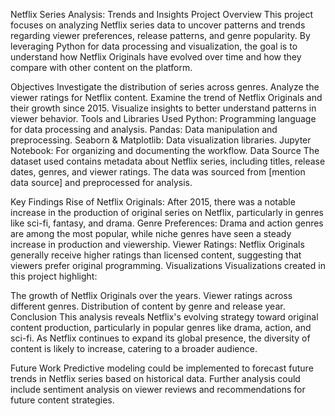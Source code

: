 Netflix Series Analysis: Trends and Insights
Project Overview
This project focuses on analyzing Netflix series data to uncover patterns and trends regarding viewer preferences, release patterns, and genre popularity. By leveraging Python for data processing and visualization, the goal is to understand how Netflix Originals have evolved over time and how they compare with other content on the platform.

Objectives
Investigate the distribution of series across genres.
Analyze the viewer ratings for Netflix content.
Examine the trend of Netflix Originals and their growth since 2015.
Visualize insights to better understand patterns in viewer behavior.
Tools and Libraries Used
Python: Programming language for data processing and analysis.
Pandas: Data manipulation and preprocessing.
Seaborn & Matplotlib: Data visualization libraries.
Jupyter Notebook: For organizing and documenting the workflow.
Data Source
The dataset used contains metadata about Netflix series, including titles, release dates, genres, and viewer ratings. The data was sourced from [mention data source] and preprocessed for analysis.

Key Findings
Rise of Netflix Originals: After 2015, there was a notable increase in the production of original series on Netflix, particularly in genres like sci-fi, fantasy, and drama.
Genre Preferences: Drama and action genres are among the most popular, while niche genres have seen a steady increase in production and viewership.
Viewer Ratings: Netflix Originals generally receive higher ratings than licensed content, suggesting that viewers prefer original programming.
Visualizations
Visualizations created in this project highlight:

The growth of Netflix Originals over the years.
Viewer ratings across different genres.
Distribution of content by genre and release year.
Conclusion
This analysis reveals Netflix's evolving strategy toward original content production, particularly in popular genres like drama, action, and sci-fi. As Netflix continues to expand its global presence, the diversity of content is likely to increase, catering to a broader audience.

Future Work
Predictive modeling could be implemented to forecast future trends in Netflix series based on historical data.
Further analysis could include sentiment analysis on viewer reviews and recommendations for future content strategies.
